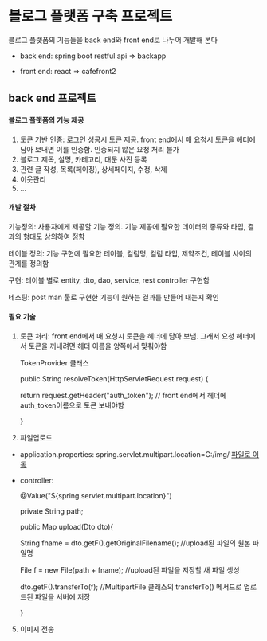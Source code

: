 # 블로그 플랫폼 구축 프로젝트

블로그 플랫폼의 기능들을 back end와 front end로 나누어 개발해 본다

* back end: spring boot restful api
   => backapp
   
* front end: react 
   => cafefront2
  
## back end 프로젝트

#### 블로그 플랫폼의 기능 제공

1. 토큰 기반 인증: 로그인 성공시 토큰 제공. front end에서 매 요청시 토큰을 헤더에 담아 보내면 이를 인증함. 인증되지 않은 요청 처리 불가
2. 블로그 제목, 설명, 카테고리, 대문 사진 등록
3. 관련 글 작성, 목록(페이징), 상세페이지, 수정, 삭제
4. 이웃관리
5. ...

#### 개발 절차

기능정의: 사용자에게 제공할 기능 정의. 기능 제공에 필요한 데이터의 종류와 타입, 결과의 형태도 상의하여 정함

테이블 정의: 기능 구현에 필요한 테이블, 컬럼명, 컬럼 타입, 제약조건, 테이블 사이의 관계를 정의함

구현: 테이블 별로 entity, dto, dao, service, rest controller 구현함

테스팅: post man 툴로 구현한 기능이 원하는 결과를 만들어 내는지 확인

#### 필요 기술

1. 토큰 처리: front end에서 매 요청시 토큰을 헤더에 담아 보냄. 그래서 요청 헤더에서 토큰을 꺼내려면 헤더 이름을 양쪽에서 맞춰야함

   TokenProvider 클래스
   
   public String resolveToken(HttpServletRequest request) {

      return request.getHeader("auth_token"); // front end에서 헤더에 auth_token이름으로 토큰 보내야함

   }

3. 파일업로드
  - application.properties: spring.servlet.multipart.location=C:/img/      [파일로 이동](blob/master/src/main/resources/application.properties)
  - controller:

    
    @Value("${spring.servlet.multipart.location}")

    
	 private String path;

    public Map upload(Dto dto){

      String fname = dto.getF().getOriginalFilename(); //upload된 파일의 원본 파일명
    
      File f = new File(path + fname); //upload된 파일을 저장할 새 파일 생성
    
      dto.getF().transferTo(f); //MultipartFile 클래스의 transferTo() 메서드로 업로드된 파일을 서버에 저장

    }
    
   
5. 이미지 전송



